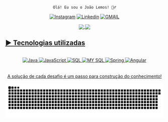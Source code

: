 
<div align = "center">
    
    Olá! Eu sou o João Lemos! 🙋‍♂️
[![Instagram](https://img.shields.io/badge/Instagram-E4405F?style=for-the-badge&logo=instagram&logoColor=white)](https://www.instagram.com/joaolemosof/) [![Linkedin](https://img.shields.io/badge/LinkedIn-0077B5?style=for-the-badge&logo=linkedin&logoColor=white)](https://www.linkedin.com/in/joaolemos1993/) [![GMAIL](https://img.shields.io/badge/Gmail-D14836?style=for-the-badge&logo=gmail&logoColor=white)](mailto:jlemosdecastro@gmail.com)

  <a href="https://github.com/JMLemos">
  <img height="150em"   align="center" src="https://github-readme-stats.vercel.app/api?username=JMLemos&show_icons=true&theme=react&include_all_commits=true&count_private=true"/>
  <img height="150em"  align="center" src="https://github-readme-stats.vercel.app/api/top-langs/?username=JMLemos&layout=compact&langs_count=7&theme=react" />

</div>



## ▶️ Tecnologias utilizadas

<div style = "display: inline_block " align="center"><br/>
    <img align = "center "alt = "Java"src="https://img.shields.io/badge/Java-ED8B00?style=for-the-badge&logo=java&logoColor=white"/> 
    <img align = "center "alt = "JavaScript"src="https://img.shields.io/badge/JavaScript-323330?style=for-the-badge&logo=javascript&logoColor=F7DF1E"/>  
    <img align = "center "alt = "SQL"src="https://img.shields.io/badge/Microsoft_SQL_Server-CC2927?style=for-the-badge&logo=microsoft-sql-server&logoColor=white"/> 
    <img align = "center "alt = "MY SQL"src="https://img.shields.io/badge/MySQL-00000F?style=for-the-badge&logo=mysql&logoColor=white"/>
    <img align = "center "alt = "Spring"src="https://img.shields.io/badge/Spring-6DB33F?style=for-the-badge&logo=spring&logoColor=white"/>
    <img align = "center "alt = "Angular"src="https://img.shields.io/badge/Angular-DD0031?style=for-the-badge&logo=angular&logoColor=white"/>  
</div><br/>
    
<div align = "center"></br>
A solução de cada desafio é um passo para construção do conhecimento! 
</div>


![Snake animation](https://github.com/JMLemos/JMLemos/blob/output/github-contribution-grid-snake.svg)

     
  
   
   

